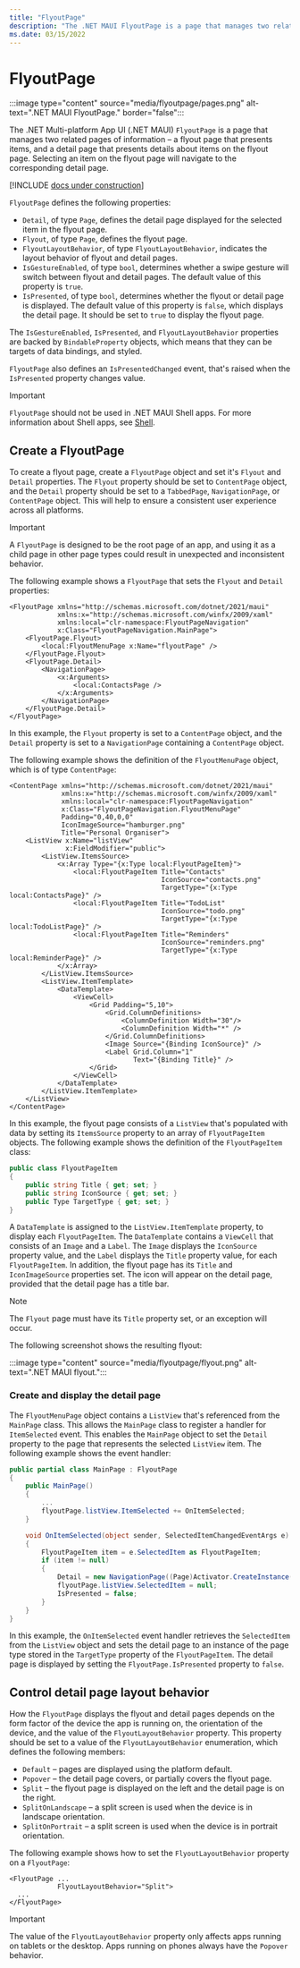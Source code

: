 ```yaml
---
title: "FlyoutPage"
description: "The .NET MAUI FlyoutPage is a page that manages two related pages of information – a flyout page that presents items, and a detail page that presents details about items on the flyout page."
ms.date: 03/15/2022
---
```


# FlyoutPage

:::image type="content" source="media/flyoutpage/pages.png" alt-text=".NET MAUI FlyoutPage." border="false":::

The .NET Multi-platform App UI (.NET MAUI) `FlyoutPage` is a page that manages two related pages of information – a flyout page that presents items, and a detail page that presents details about items on the flyout page. Selecting an item on the flyout page will navigate to the corresponding detail page.

[!INCLUDE [docs under construction](~/includes/preview-note.md)]

`FlyoutPage` defines the following properties:

- `Detail`, of type `Page`, defines the detail page displayed for the selected item in the flyout page.
- `Flyout`, of type `Page`, defines the flyout page.
- `FlyoutLayoutBehavior`, of type `FlyoutLayoutBehavior`, indicates the layout behavior of flyout and detail pages.
- `IsGestureEnabled`, of type `bool`, determines whether a swipe gesture will switch between flyout and detail pages. The default value of this property is `true`.
- `IsPresented`, of type `bool`, determines whether the flyout or detail page is displayed. The default value of this property is `false`, which displays the detail page. It should be set to `true` to display the flyout page.

The `IsGestureEnabled`, `IsPresented`, and `FlyoutLayoutBehavior` properties are backed by `BindableProperty` objects, which means that they can be targets of data bindings, and styled.

`FlyoutPage` also defines an `IsPresentedChanged` event, that's raised when the `IsPresented` property changes value.

> [!IMPORTANT]
> `FlyoutPage` should not be used in .NET MAUI Shell apps. For more information about Shell apps, see [Shell](~/fundamentals/shell/index.md).

## Create a FlyoutPage

To create a flyout page, create a `FlyoutPage` object and set it's `Flyout` and `Detail` properties. The `Flyout` property should be set to `ContentPage` object, and the `Detail` property should be set to a `TabbedPage`, `NavigationPage`, or `ContentPage` object. This will help to ensure a consistent user experience across all platforms.

> [!IMPORTANT]
> A `FlyoutPage` is designed to be the root page of an app, and using it as a child page in other page types could result in unexpected and inconsistent behavior.

The following example shows a `FlyoutPage` that sets the `Flyout` and `Detail` properties:

```xaml
<FlyoutPage xmlns="http://schemas.microsoft.com/dotnet/2021/maui"
            xmlns:x="http://schemas.microsoft.com/winfx/2009/xaml"
            xmlns:local="clr-namespace:FlyoutPageNavigation"
            x:Class="FlyoutPageNavigation.MainPage">
    <FlyoutPage.Flyout>
        <local:FlyoutMenuPage x:Name="flyoutPage" />
    </FlyoutPage.Flyout>
    <FlyoutPage.Detail>
        <NavigationPage>
            <x:Arguments>
                <local:ContactsPage />
            </x:Arguments>
        </NavigationPage>
    </FlyoutPage.Detail>
</FlyoutPage>
```

In this example, the `Flyout` property is set to a `ContentPage` object, and the `Detail` property is set to a `NavigationPage` containing a `ContentPage` object.

The following example shows the definition of the `FlyoutMenuPage` object, which is of type `ContentPage`:

```xaml
<ContentPage xmlns="http://schemas.microsoft.com/dotnet/2021/maui"
             xmlns:x="http://schemas.microsoft.com/winfx/2009/xaml"
             xmlns:local="clr-namespace:FlyoutPageNavigation"
             x:Class="FlyoutPageNavigation.FlyoutMenuPage"
             Padding="0,40,0,0"
             IconImageSource="hamburger.png"
             Title="Personal Organiser">
    <ListView x:Name="listView"
              x:FieldModifier="public">
        <ListView.ItemsSource>
            <x:Array Type="{x:Type local:FlyoutPageItem}">
                <local:FlyoutPageItem Title="Contacts"
                                      IconSource="contacts.png"
                                      TargetType="{x:Type local:ContactsPage}" />
                <local:FlyoutPageItem Title="TodoList"
                                      IconSource="todo.png"
                                      TargetType="{x:Type local:TodoListPage}" />
                <local:FlyoutPageItem Title="Reminders"
                                      IconSource="reminders.png"
                                      TargetType="{x:Type local:ReminderPage}" />
            </x:Array>
        </ListView.ItemsSource>
        <ListView.ItemTemplate>
            <DataTemplate>
                <ViewCell>
                    <Grid Padding="5,10">
                        <Grid.ColumnDefinitions>
                            <ColumnDefinition Width="30"/>
                            <ColumnDefinition Width="*" />
                        </Grid.ColumnDefinitions>
                        <Image Source="{Binding IconSource}" />
                        <Label Grid.Column="1"
                               Text="{Binding Title}" />
                    </Grid>
                </ViewCell>
            </DataTemplate>
        </ListView.ItemTemplate>
    </ListView>
</ContentPage>
```

In this example, the flyout page consists of a `ListView` that's populated with data by setting its `ItemsSource` property to an array of `FlyoutPageItem` objects. The following example shows the definition of the `FlyoutPageItem` class:

```csharp
public class FlyoutPageItem
{
    public string Title { get; set; }
    public string IconSource { get; set; }
    public Type TargetType { get; set; }
}
```

A `DataTemplate` is assigned to the `ListView.ItemTemplate` property, to display each `FlyoutPageItem`. The `DataTemplate` contains a `ViewCell` that consists of an `Image` and a `Label`. The `Image` displays the `IconSource` property value, and the `Label` displays the `Title` property value, for each `FlyoutPageItem`. In addition, the flyout page has its `Title` and `IconImageSource` properties set. The icon will appear on the detail page, provided that the detail page has a title bar.

> [!NOTE]
> The `Flyout` page must have its `Title` property set, or an exception will occur.

The following screenshot shows the resulting flyout:

:::image type="content" source="media/flyoutpage/flyout.png" alt-text=".NET MAUI flyout.":::

### Create and display the detail page

The `FlyoutMenuPage` object contains a `ListView` that's referenced from the `MainPage` class. This allows the `MainPage` class to register a handler for `ItemSelected` event. This enables the `MainPage` object to set the `Detail` property to the page that represents the selected `ListView` item. The following example shows the event handler:

```csharp
public partial class MainPage : FlyoutPage
{
    public MainPage()
    {
        ...
        flyoutPage.listView.ItemSelected += OnItemSelected;
    }

    void OnItemSelected(object sender, SelectedItemChangedEventArgs e)
    {
        FlyoutPageItem item = e.SelectedItem as FlyoutPageItem;
        if (item != null)
        {
            Detail = new NavigationPage((Page)Activator.CreateInstance(item.TargetType));
            flyoutPage.listView.SelectedItem = null;
            IsPresented = false;
        }
    }
}
```

In this example, the `OnItemSelected` event handler retrieves the `SelectedItem` from the `ListView` object and sets the detail page to an instance of the page type stored in the `TargetType` property of the `FlyoutPageItem`. The detail page is displayed by setting the `FlyoutPage.IsPresented` property to `false`.

## Control detail page layout behavior

How the `FlyoutPage` displays the flyout and detail pages depends on the form factor of the device the app is running on, the orientation of the device, and the value of the `FlyoutLayoutBehavior` property. This property should be set to a value of the `FlyoutLayoutBehavior` enumeration, which defines the following members:

- `Default` – pages are displayed using the platform default.
- `Popover` – the detail page covers, or partially covers the flyout page.
- `Split` – the flyout page is displayed on the left and the detail page is on the right.
- `SplitOnLandscape` – a split screen is used when the device is in landscape orientation.
- `SplitOnPortrait` – a split screen is used when the device is in portrait orientation.

The following example shows how to set the `FlyoutLayoutBehavior` property on a `FlyoutPage`:

```xaml
<FlyoutPage ...
            FlyoutLayoutBehavior="Split">
  ...
</FlyoutPage>
```

> [!IMPORTANT]
> The value of the `FlyoutLayoutBehavior` property only affects apps running on tablets or the desktop. Apps running on phones always have the `Popover` behavior.
